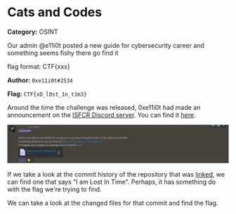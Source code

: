 # Cats and Codes

**Category:** OSINT

Our admin @e11i0t posted a new guide for cybersecurity career and something seems fishy there go find it

flag format: CTF{xxx}

**Author:** `0xe11i0t#2534`

**Flag:** `CTF{xD_l0st_1n_t1m3}`



Around the time the challenge was released, 0xe11i0t had made an announcement on the [ISFCR Discord server](https://discord.com/invite/3m4XaEe6hS). You can find it [here](https://discord.com/channels/621232442086260737/621665205142814740/958420485161484309).

![announcement.png](./images/announcement.png)

If we take a look at the commit history of the repository that was [linked](https://github.com/Mre11i0t/Introduction-to-Cybersecurity), we can find one that says "I am Lost In Time". Perhaps, it has something do with the flag we're trying to find.

We can take a look at the changed files for that commit and find the flag.
